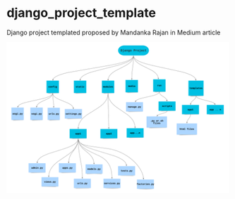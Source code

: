 # django_project_template
Django project templated proposed by Mandanka Rajan in Medium article

![img.png](img.png)